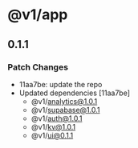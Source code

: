 # @v1/app

## 0.1.1

### Patch Changes

- 11aa7be: update the repo
- Updated dependencies [11aa7be]
  - @v1/analytics@1.0.1
  - @v1/supabase@1.0.1
  - @v1/auth@1.0.1
  - @v1/kv@1.0.1
  - @v1/ui@0.1.1
